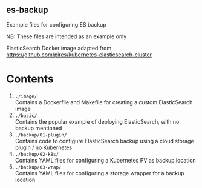 ## es-backup
Example files for configuring ES backup

NB: These files are intended as an example only

ElasticSearch Docker image adapted from https://github.com/pires/kubernetes-elasticsearch-cluster

# Contents
1. `./image/`  
  Contains a Dockerfile and Makefile for creating a custom ElasticSearch image
1. `./basic/`  
  Contains the popular example of deploying ElasticSearch, with no backup mentioned
1. `./backup/01-plugin/`  
  Contains code to configure ElasticSearch backup using a cloud storage plugin / no Kubernetes
1. `./backup/02-k8s/`  
  Contains YAML files for configuring a Kubernetes PV as backup location
1. `./backup/03-wrap/`  
  Contains YAML files for configuring a storage wrapper for a backup location
